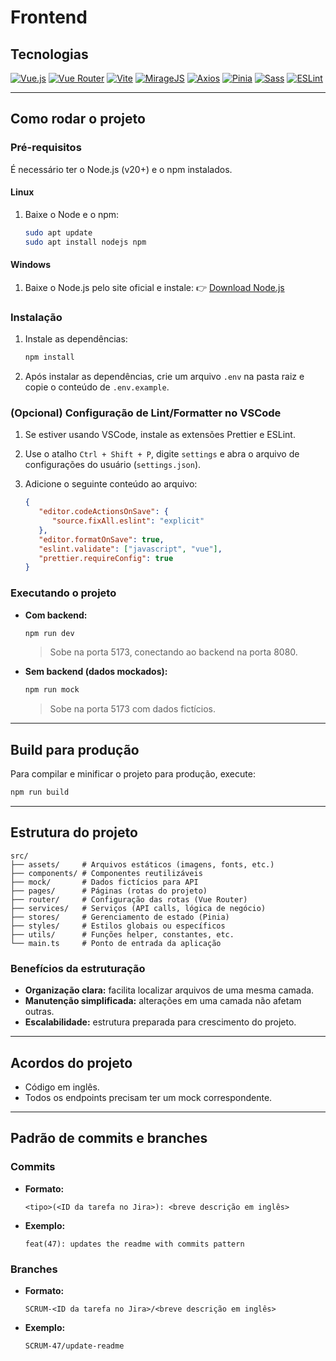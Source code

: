  # Frontend

 ## Tecnologias

[![Vue.js](https://img.shields.io/badge/Vue.js-35495E?style=for-the-badge&logo=vuedotjs&logoColor=4FC08D)](https://github.com/vuejs/vue) [![Vue Router](https://img.shields.io/badge/Vue_Router-35495E?style=for-the-badge&logo=vue.js&logoColor=4FC08D)](https://github.com/vuejs/router) [![Vite](https://img.shields.io/badge/Vite-646CFF?style=for-the-badge&logo=vite&logoColor=white)](https://github.com/vitejs/vite) [![MirageJS](https://img.shields.io/badge/MirageJS-FF6D70?style=for-the-badge&logo=javascript&logoColor=black)](https://github.com/miragejs/miragejs) [![Axios](https://img.shields.io/badge/Axios-5A29E4?style=for-the-badge&logo=axios&logoColor=white)](https://github.com/axios/axios) [![Pinia](https://img.shields.io/badge/Pinia-FFD859?style=for-the-badge&logo=pinia&logoColor=black)](https://github.com/vuejs/pinia) [![Sass](https://img.shields.io/badge/Sass-CC6699?style=for-the-badge&logo=sass&logoColor=white)](https://github.com/sass/sass) [![ESLint](https://img.shields.io/badge/ESLint-4B32C3?style=for-the-badge&logo=eslint&logoColor=white)](https://github.com/eslint/eslint)

---

## Como rodar o projeto

### Pré-requisitos

É necessário ter o Node.js (v20+) e o npm instalados.

#### Linux

1.  Baixe o Node e o npm:
    ```bash
    sudo apt update
    sudo apt install nodejs npm
    ```

#### Windows

1.  Baixe o Node.js pelo site oficial e instale:
    👉 [Download Node.js](https://nodejs.org/pt/download)

### Instalação

1.  Instale as dependências:
    ```bash
    npm install
    ```
2.  Após instalar as dependências, crie um arquivo `.env` na pasta raiz e copie o conteúdo de `.env.example`.

### (Opcional) Configuração de Lint/Formatter no VSCode

1.  Se estiver usando VSCode, instale as extensões Prettier e ESLint.

2.  Use o atalho `Ctrl + Shift + P`, digite `settings` e abra o arquivo de configurações do usuário (`settings.json`).

3.  Adicione o seguinte conteúdo ao arquivo:
    ```json
    {
       "editor.codeActionsOnSave": {
          "source.fixAll.eslint": "explicit"
       },
       "editor.formatOnSave": true,
       "eslint.validate": ["javascript", "vue"],
       "prettier.requireConfig": true
    }
    ```

### Executando o projeto

-   **Com backend:**
    ```bash
    npm run dev
    ```
    > Sobe na porta 5173, conectando ao backend na porta 8080.

-   **Sem backend (dados mockados):**
    ```bash
    npm run mock
    ```
    > Sobe na porta 5173 com dados fictícios.

---

## Build para produção

Para compilar e minificar o projeto para produção, execute:
```bash
npm run build
```

---

## Estrutura do projeto

```
src/
├── assets/     # Arquivos estáticos (imagens, fonts, etc.)
├── components/ # Componentes reutilizáveis
├── mock/       # Dados fictícios para API
├── pages/      # Páginas (rotas do projeto)
├── router/     # Configuração das rotas (Vue Router)
├── services/   # Serviços (API calls, lógica de negócio)
├── stores/     # Gerenciamento de estado (Pinia)
├── styles/     # Estilos globais ou específicos
├── utils/      # Funções helper, constantes, etc.
└── main.ts     # Ponto de entrada da aplicação
```

### Benefícios da estruturação

*   **Organização clara:** facilita localizar arquivos de uma mesma camada.
*   **Manutenção simplificada:** alterações em uma camada não afetam outras.
*   **Escalabilidade:** estrutura preparada para crescimento do projeto.

---

## Acordos do projeto

*   Código em inglês.
*   Todos os endpoints precisam ter um mock correspondente.

---

## Padrão de commits e branches

### Commits

*   **Formato:**
    ```
    <tipo>(<ID da tarefa no Jira>): <breve descrição em inglês>
    ```
*   **Exemplo:**
    ```
    feat(47): updates the readme with commits pattern
    ```

### Branches

*   **Formato:**
    ```
    SCRUM-<ID da tarefa no Jira>/<breve descrição em inglês>
    ```
*   **Exemplo:**
    ```
    SCRUM-47/update-readme
    ```
